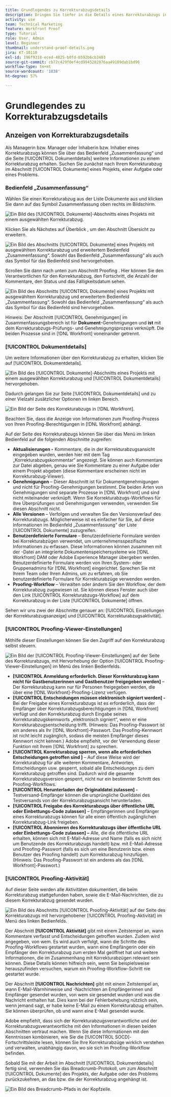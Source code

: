 ```yaml
---
title: Grundlegendes zu Korrekturabzugsdetails
description: Dringen Sie tiefer in die Details eines Korrekturabzugs in [!DNL  Workfront] über das Bedienfeld „Zusammenfassung“ und die Seite [!UICONTROL Dokumentdetails] ein.
activity: use
team: Technical Marketing
feature: Workfront Proof
type: Tutorial
role: User, Admin
level: Beginner
thumbnail: understand-proof-details.png
jira: KT-10110
exl-id: 196f9318-eced-4825-b0fd-8592b6cb3403
source-git-commit: cb72c429f0ef4cd9945282876aa49189dab1bd96
workflow-type: tm+mt
source-wordcount: '1038'
ht-degree: 57%

---
```


# Grundlegendes zu Korrekturabzugsdetails

## Anzeigen von Korrekturabzugsdetails

Als Managerin bzw. Manager oder Inhaberin bzw. Inhaber eines Korrekturabzugs können Sie über das Bedienfeld „Zusammenfassung“ und die Seite [!UICONTROL Dokumentdetails] weitere Informationen zu einem Korrekturabzug erhalten. Suchen Sie zunächst nach Ihrem Korrekturabzug im Abschnitt [!UICONTROL Dokumente] eines Projekts, einer Aufgabe oder eines Problems.

### Bedienfeld „Zusammenfassung“

Wählen Sie einen Korrekturabzug aus der Liste Dokumente aus und klicken Sie dann auf das Symbol Zusammenfassung oben rechts im Bildschirm.

![Ein Bild des [!UICONTROL Dokumente]-Abschnitts eines Projekts mit einem ausgewählten Korrekturabzug.](assets/document-summary-1.png)

Klicken Sie als Nächstes auf Überblick , um den Abschnitt Übersicht zu erweitern.

![Ein Bild des Abschnitts [!UICONTROL Dokumente] eines Projekts mit ausgewähltem Korrekturabzug und erweitertem Bedienfeld „Zusammenfassung“. Sowohl das Bedienfeld „Zusammenfassung“ als auch das Symbol für das Bedienfeld sind hervorgehoben.](assets/document-summary-2.png)

Scrollen Sie dann nach unten zum Abschnitt Proofing . Hier können Sie den Verantwortlichen für den Korrekturabzug, den Fortschritt, die Anzahl der Kommentare, den Status und das Fälligkeitsdatum sehen.

![Ein Bild des Abschnitts [!UICONTROL Dokumente] eines Projekts mit ausgewähltem Korrekturabzug und erweitertem Bedienfeld „Zusammenfassung“. Sowohl das Bedienfeld „Zusammenfassung“ als auch das Symbol für das Bedienfeld sind hervorgehoben.](assets/document-summary-3.png)

Hinweis: Der Abschnitt [!UICONTROL Genehmigungen] im Zusammenfassungsbereich ist für **Dokument**-Genehmigungen und **ist** mit dem Korrekturabzugs-Prüfungs- und Genehmigungsprozess verknüpft. Die beiden Prozesse sind in [!DNL Workfront] voneinander getrennt.

### [!UICONTROL Dokumentdetails]

Um weitere Informationen über den Korrekturabzug zu erhalten, klicken Sie auf [!UICONTROL Dokumentdetails].

![Ein Bild des [!UICONTROL Dokumente]-Abschnitts eines Projekts mit einem ausgewählten Korrekturabzug und [!UICONTROL Dokumentdetails] hervorgehoben.](assets/document-summary-4.png)

Dadurch gelangen Sie zur Seite [!UICONTROL Dokumentdetails] und zu einer Vielzahl zusätzlicher Optionen im linken Bereich.

![Ein Bild der Seite des Korrekturabzugs in [!DNL  Workfront].](assets/document-details.png)

Beachten Sie, dass die Anzeige von Informationen zum Proofing-Prozess von Ihren Proofing-Berechtigungen in [!DNL Workfront] abhängt.

Auf der Seite des Korrekturabzugs können Sie über das Menü im linken Bedienfeld auf die folgenden Abschnitte zugreifen:

* **Aktualisierungen -** Kommentare, die in der Korrekturabzugsansicht eingegeben wurden, werden hier mit dem Tag „Korrekturabzugskommentar“ angezeigt. Sie können auch Kommentare zur Datei abgeben, genau wie Sie Kommentare zu einer Aufgabe oder einem Projekt abgeben (diese Kommentare erscheinen nicht im Korrekturabzug-Viewer).
* **Genehmigungen** – Dieser Abschnitt ist für Dokumentgenehmigungen und nicht für Proofing-Genehmigungen bestimmt. Die beiden Arten von Genehmigungen sind separate Prozesse in [!DNL Workfront] und sind nicht miteinander verknüpft. Wenn Sie Korrekturabzugs-Workflows für Ihre Überprüfungen und Genehmigungen verwenden, verwenden Sie diesen Abschnitt nicht.
* **Alle Versionen** – Verfolgen und verwalten Sie den Versionsverlauf des Korrekturabzugs. Möglicherweise ist es einfacher für Sie, auf diese Informationen im Bedienfeld „Zusammenfassung“ der Liste [!UICONTROL Dokumente] zuzugreifen.
* **Benutzerdefinierte Formulare** – Benutzerdefinierte Formulare werden bei Korrekturabzügen verwendet, um unternehmensspezifische Informationen zu erfassen. Diese Informationen können zusammen mit der -Datei an integrierte Dokumentenspeichersysteme wie [!DNL Workfront] DAM oder Adobe Experience Manager übergeben werden. Benutzerdefinierte Formulare werden von Ihren System- oder Gruppenadmins für [!DNL Workfront] eingerichtet. Sprechen Sie mit Ihrem Team oder Ihren Admins, um zu erfahren, ob Sie benutzerdefinierte Formulare für Korrekturabzüge verwenden werden.
* **Proofing-Workflow** – Verwalten oder ändern Sie den Workflow, der dem Korrekturabzug zugewiesen ist. Sie können dieses Fenster auch über den Link [!UICONTROL Korrekturabzugs-Workflow] auf dem Korrekturabzug in der Liste [!UICONTROL Dokumente] öffnen.

Sehen wir uns zwei der Abschnitte genauer an: [!UICONTROL Einstellungen der Korrekturabzugsanzeige] und [!UICONTROL Korrekturabzugsaktivität].

### [!UICONTROL Proofing-Viewer-Einstellungen]

Mithilfe dieser Einstellungen können Sie den Zugriff auf den Korrekturabzug selbst steuern.

![Ein Bild der [!UICONTROL Proofing-Viewer-Einstellungen] auf der Seite des Korrekturabzugs, mit Hervorhebung der Option [!UICONTROL Proofing-Viewer-Einstellungen] im Menü des linken Bedienfelds.](assets/proofing-settings-on-details-page.png)

* **[!UICONTROL Anmeldung erforderlich. Dieser Korrekturabzug kann nicht für Gastbenutzerinnen und Gastbenutzer freigegeben werden]** – Der Korrekturabzug kann nur für Personen freigegeben werden, die über eine [!DNL Workfront]-Proofing-Lizenz verfügen.
* **[!UICONTROL Entscheidungen müssen elektronisch signiert werden] -** Bei der Freigabe eines Korrekturabzugs ist es erforderlich, dass der Empfänger über Korrekturabzugsberechtigungen in [!DNL Workfront] verfügt und den Korrekturabzug durch Eingabe seines Korrekturabzugskennworts „elektronisch signiert“, wenn er eine Korrekturabzugsentscheidung trifft. (Hinweis: Das Proofing-Passwort ist ein anderes als Ihr [!DNL Workfront]-Passwort. Das Proofing-Kennwort ist nicht leicht zugänglich, sodass die meisten Empfänger dieses Kennwort nicht kennen.) Adobe empfiehlt, vor der Verwendung dieser Funktion mit Ihrem [!DNL Workfront] zu sprechen.
* **[!UICONTROL Korrekturabzug sperren, wenn alle erforderlichen Entscheidungen getroffen sind ]** – Auf diese Weise wird der Korrekturabzug für alle weiteren Kommentare, Antworten, Entscheidungen usw. gesperrt, sobald alle Entscheidungen zu dem Korrekturabzug getroffen sind. Dadurch wird die gesamte Korrekturabzugsversion gesperrt, nicht nur ein bestimmter Schritt des Proofing-Workflows.
* **[!UICONTROL Herunterladen der Originaldatei zulassen] -** Testversand-Empfänger können die ursprüngliche Quelldatei des Testversands von der Korrekturabzugsansicht herunterladen.
* **[!UICONTROL Freigabe des Korrekturabzugs über öffentliche URL oder Einbettungs-Code zulassen]** – Empfängerinnen und Empfänger eines Korrekturabzugs können für alle einen öffentlich zugänglichen Korrekturabzug-Link freigeben.
* **[!UICONTROL Abonnieren des Korrekturabzugs über öffentliche URL oder Einbettungs-Code zulassen] –** Alle, die die öffentliche URL erhalten, können sich mit E-Mail-Adresse und Name (falls es sich nicht um Benutzende des Korrekturabzugs handelt) bzw. mit E-Mail-Adresse und Proofing-Passwort (falls es sich um eine Benutzerin bzw. einen Benutzer des Proofing handelt) zum Korrekturabzug hinzufügen. (Hinweis: Das Proofing-Passwort ist ein anderes als das [!DNL Workfront]-Passwort.)


### [!UICONTROL Proofing-Aktivität]

Auf dieser Seite werden alle Aktivitäten dokumentiert, die beim Korrekturabzug stattgefunden haben, sowie die E-Mail-Nachrichten, die zu diesem Korrekturabzug gesendet wurden.

![Ein Bild des Abschnitts [!UICONTROL Proofing-Aktivität] auf der Seite des Korrekturabzugs mit hervorgehobener [!UICONTROL Proofing-Aktivität] im Menü des linken Bedienfelds.](assets/proofing-activity-in-details.png)

Der Abschnitt **[!UICONTROL Aktivität]** gibt mit einem Zeitstempel an, wann Kommentare verfasst und Entscheidungen getroffen wurden. Zudem wird angegeben, von wem. Es wird auch verfolgt, wann die Schritte des Proofing-Workflows gestartet wurden, wann eine Empfängerin oder ein Empfänger den Korrekturabzug zum ersten Mal geöffnet hat und weitere Informationen, die im Zusammenhang mit Korrekturabzügen relevant sein können. Diese Details können hilfreich sein, wenn Sie beispielsweise herauszufinden versuchen, warum ein Proofing-Workflow-Schritt nie gestartet wurde.

Der Abschnitt **[!UICONTROL Nachrichten]** gibt mit einem Zeitstempel an, wann E-Mail-Warnhinweise und -Nachrichten an Empfängerinnen und Empfänger gesendet wurden, von wem sie gesendet wurden und was die Nachricht enthalten hat. Dies kann bei der Fehlerbehebung nützlich sein, wenn jemand sagt, er habe keine E-Mail zu einem Korrekturabzug erhalten. Sie können überprüfen, ob und wann eine E-Mail gesendet wurde.

Adobe empfiehlt, dass sich der Korrekturabzugsverantwortliche und der Korrekturabzugsverantwortliche mit den Informationen in diesen beiden Abschnitten vertraut machen. Wenn Sie diese Informationen mit den Kenntnissen kombinieren, wie Sie die [!UICONTROL SOCD]-Fortschrittsleiste lesen, können Sie Ihre Korrekturabzüge wirklich verstehen und verwalten, unabhängig davon, wo sie sich im Proofing-Workflow befinden.

Sobald Sie mit der Arbeit im Abschnitt [!UICONTROL Dokumentdetails] fertig sind, verwenden Sie das Breadcrumb-Protokoll, um zum Abschnitt [!UICONTROL Dokumente] des Projekts, der Aufgabe oder des Problems zurückzukehren, an das bzw. die der Korrekturabzug angehängt ist.

![Ein Bild des Breadcrumb-Pfads in der Kopfzeile.](assets/proof-breadcrumb.png)

<!--
#### Learn more
* [!UICONTROL Document details] overview
* Add a custom form to a document
* Request document approvals
* Summary for documents overview
* View activity on a proof within [!DNL Workfront]
-->
